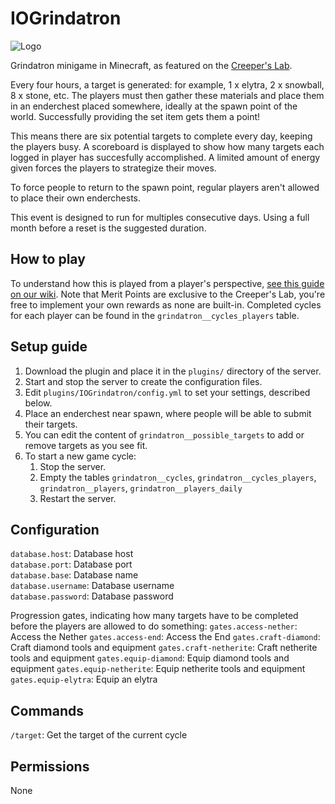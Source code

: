 # IOGrindatron

![Logo](https://www.interordi.com/images/plugins/iogrindatron-96.png)

Grindatron minigame in Minecraft, as featured on the [Creeper's Lab](https://www.creeperslab.net/).

Every four hours, a target is generated: for example, 1 x elytra, 2 x snowball, 8 x stone, etc. The players must then gather these materials and place them in an enderchest placed somewhere, ideally at the spawn point of the world. Successfully providing the set item gets them a point!

This means there are six potential targets to complete every day, keeping the players busy. A scoreboard is displayed to show how many targets each logged in player has succesfully accomplished. A limited amount of energy given forces the players to strategize their moves.

To force people to return to the spawn point, regular players aren't allowed to place their own enderchests.

This event is designed to run for multiples consecutive days. Using a full month before a reset is the suggested duration.


## How to play

To understand how this is played from a player's perspective, [see this guide on our wiki](https://wiki.creeperslab.net/worlds/kenorland/grindatron). Note that Merit Points are exclusive to the Creeper's Lab, you're free to implement your own rewards as none are built-in. Completed cycles for each player can be found in the `grindatron__cycles_players` table.


## Setup guide

1. Download the plugin and place it in the `plugins/` directory of the server.
2. Start and stop the server to create the configuration files.
3. Edit `plugins/IOGrindatron/config.yml` to set your settings, described below.
4. Place an enderchest near spawn, where people will be able to submit their targets.
5. You can edit the content of `grindatron__possible_targets` to add or remove targets as you see fit.
6. To start a new game cycle:
   1. Stop the server.
   2. Empty the tables `grindatron__cycles`, `grindatron__cycles_players`, `grindatron__players`, `grindatron__players_daily`
   3. Restart the server.


## Configuration

`database.host`: Database host  
`database.port`: Database port  
`database.base`: Database name  
`database.username`: Database username  
`database.password`: Database password  

Progression gates, indicating how many targets have to be completed before the players are allowed to do something:
`gates.access-nether`: Access the Nether
`gates.access-end`: Access the End
`gates.craft-diamond`: Craft diamond tools and equipment
`gates.craft-netherite`: Craft netherite tools and equipment
`gates.equip-diamond`: Equip diamond tools and equipment
`gates.equip-netherite`: Equip netherite tools and equipment
`gates.equip-elytra`: Equip an elytra


## Commands

`/target`: Get the target of the current cycle


## Permissions

None
